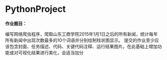 # PythonProject

**作业题目：**

编写网络爬虫程序，爬取山东工商学院2015年1月1日之后的所有新闻，统计每年所有新闻中出现次数最多的10个词语并分别绘制柱状图显示。
提交的作业至少应该包含封面、任务描述、代码、关键代码注释、运行结果图片。在此基础上增加功能或对可视化结果进行美化，会适当加分
